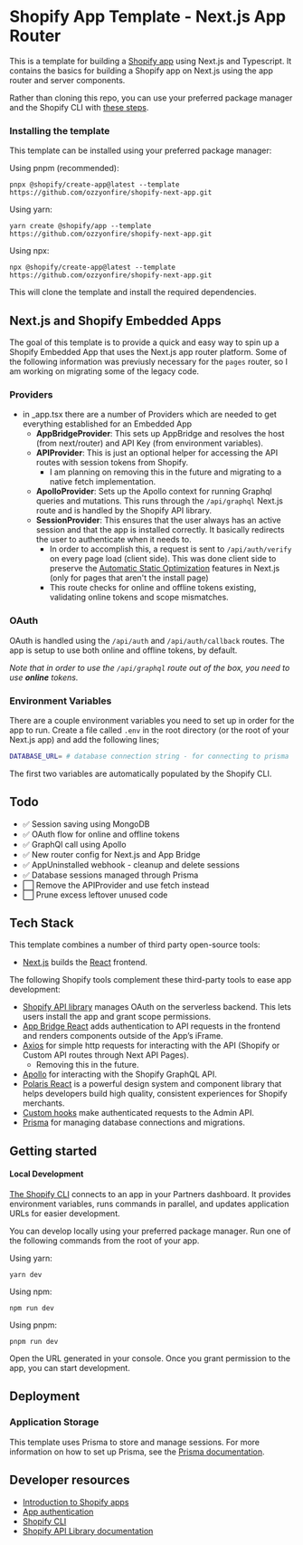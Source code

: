 # Shopify App Template - Next.js App Router

This is a template for building a [Shopify app](https://shopify.dev/apps/getting-started) using Next.js and Typescript. It contains the basics for building a Shopify app on Next.js using the app router and server components.

Rather than cloning this repo, you can use your preferred package manager and the Shopify CLI with [these steps](#installing-the-template).

### Installing the template

This template can be installed using your preferred package manager:

Using pnpm (recommended):

```shell
pnpx @shopify/create-app@latest --template https://github.com/ozzyonfire/shopify-next-app.git
```

Using yarn:

```shell
yarn create @shopify/app --template https://github.com/ozzyonfire/shopify-next-app.git
```

Using npx:

```shell
npx @shopify/create-app@latest --template https://github.com/ozzyonfire/shopify-next-app.git
```

This will clone the template and install the required dependencies.

## Next.js and Shopify Embedded Apps

The goal of this template is to provide a quick and easy way to spin up a Shopify Embedded App that uses the Next.js app router platform. Some of the following information was previusly necessary for the `pages` router, so I am working on migrating some of the legacy code.

### Providers

- in \_app.tsx there are a number of Providers which are needed to get everything established for an Embedded App
  - **AppBridgeProvider**: This sets up AppBridge and resolves the host (from next/router) and API Key (from environment variables).
  - **APIProvider**: This is just an optional helper for accessing the API routes with session tokens from Shopify.
    - I am planning on removing this in the future and migrating to a native fetch implementation.
  - **ApolloProvider**: Sets up the Apollo context for running Graphql queries and mutations. This runs through the `/api/graphql` Next.js route and is handled by the Shopify API library.
  - **SessionProvider**: This ensures that the user always has an active session and that the app is installed correctly. It basically redirects the user to authenticate when it needs to.
    - In order to accomplish this, a request is sent to `/api/auth/verify` on every page load (client side). This was done client side to preserve the [Automatic Static Optimization](https://nextjs.org/docs/advanced-features/automatic-static-optimization) features in Next.js (only for pages that aren't the install page)
    - This route checks for online and offline tokens existing, validating online tokens and scope mismatches.

### OAuth

OAuth is handled using the `/api/auth` and `/api/auth/callback` routes. The app is setup to use both online and offline tokens, by default.

_Note that in order to use the `/api/graphql` route out of the box, you need to use **online** tokens._

### Environment Variables

There are a couple environment variables you need to set up in order for the app to run. Create a file called `.env` in the root directory (or the root of your Next.js app) and add the following lines;

```bash
DATABASE_URL= # database connection string - for connecting to prisma
```

The first two variables are automatically populated by the Shopify CLI.

## Todo

- ✅ Session saving using MongoDB
- ✅ OAuth flow for online and offline tokens
- ✅ GraphQl call using Apollo
- ✅ New router config for Next.js and App Bridge
- ✅ AppUninstalled webhook - cleanup and delete sessions
- ✅ Database sessions managed through Prisma
- ⬜ Remove the APIProvider and use fetch instead
- ⬜ Prune excess leftover unused code

## Tech Stack

This template combines a number of third party open-source tools:

- [Next.js](https://nextjs.org/) builds the [React](https://reactjs.org/) frontend.

The following Shopify tools complement these third-party tools to ease app development:

- [Shopify API library](https://github.com/Shopify/shopify-api-js?tab=readme-ov-file) manages OAuth on the serverless backend. This lets users install the app and grant scope permissions.
- [App Bridge React](https://shopify.dev/apps/tools/app-bridge/getting-started/using-react) adds authentication to API requests in the frontend and renders components outside of the App’s iFrame.
- [Axios](https://axios-http.com/) for simple http requests for interacting with the API (Shopify or Custom API routes through Next API Pages).
  - Removing this in the future.
- [Apollo](https://www.apollographql.com/) for interacting with the Shopify GraphQL API.
- [Polaris React](https://polaris.shopify.com/) is a powerful design system and component library that helps developers build high quality, consistent experiences for Shopify merchants.
- [Custom hooks](https://github.com/Shopify/shopify-frontend-template-react/tree/main/hooks) make authenticated requests to the Admin API.
- [Prisma](https://www.prisma.io/) for managing database connections and migrations.

## Getting started

#### Local Development

[The Shopify CLI](https://shopify.dev/apps/tools/cli) connects to an app in your Partners dashboard. It provides environment variables, runs commands in parallel, and updates application URLs for easier development.

You can develop locally using your preferred package manager. Run one of the following commands from the root of your app.

Using yarn:

```shell
yarn dev
```

Using npm:

```shell
npm run dev
```

Using pnpm:

```shell
pnpm run dev
```

Open the URL generated in your console. Once you grant permission to the app, you can start development.

## Deployment

### Application Storage

This template uses Prisma to store and manage sessions. For more information on how to set up Prisma, see the [Prisma documentation](https://www.prisma.io/docs/getting-started/setup-prisma/start-from-scratch-typescript-postgres).

## Developer resources

- [Introduction to Shopify apps](https://shopify.dev/apps/getting-started)
- [App authentication](https://shopify.dev/apps/auth)
- [Shopify CLI](https://shopify.dev/apps/tools/cli)
- [Shopify API Library documentation](https://github.com/Shopify/shopify-api-node/tree/main/docs)
